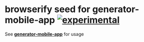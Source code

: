 # browserify seed for generator-mobile-app [![experimental](http://hughsk.github.io/stability-badges/dist/experimental.svg)](http://github.com/hughsk/stability-badges)

See __[generator-mobile-app](http://github.com/peutetre/generator-mobile-app)__ for usage
